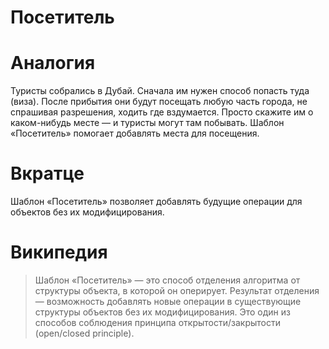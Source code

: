 # Посетитель

# Аналогия
Туристы собрались в Дубай. Сначала им нужен способ попасть туда (виза). После прибытия они будут посещать любую часть города, не спрашивая разрешения, ходить где вздумается. Просто скажите им о каком-нибудь месте — и туристы могут там побывать. Шаблон «Посетитель» помогает добавлять места для посещения.

# Вкратце
Шаблон «Посетитель» позволяет добавлять будущие операции для объектов без их модифицирования.

# Википедия
> Шаблон «Посетитель» — это способ отделения алгоритма от структуры объекта, в которой он оперирует. Результат отделения — возможность добавлять новые операции в существующие структуры объектов без их модифицирования. Это один из способов соблюдения принципа открытости/закрытости (open/closed principle).

